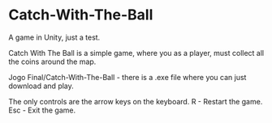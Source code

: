# Catch-With-The-Ball
A game in Unity, just a test.

Catch With The Ball is a simple game, where you as a player, must collect all the coins around the map.

Jogo Final/Catch-With-The-Ball - there is a .exe file where you can just download and play.

The only controls are the arrow keys on the keyboard.
R - Restart the game.
Esc - Exit the game.
